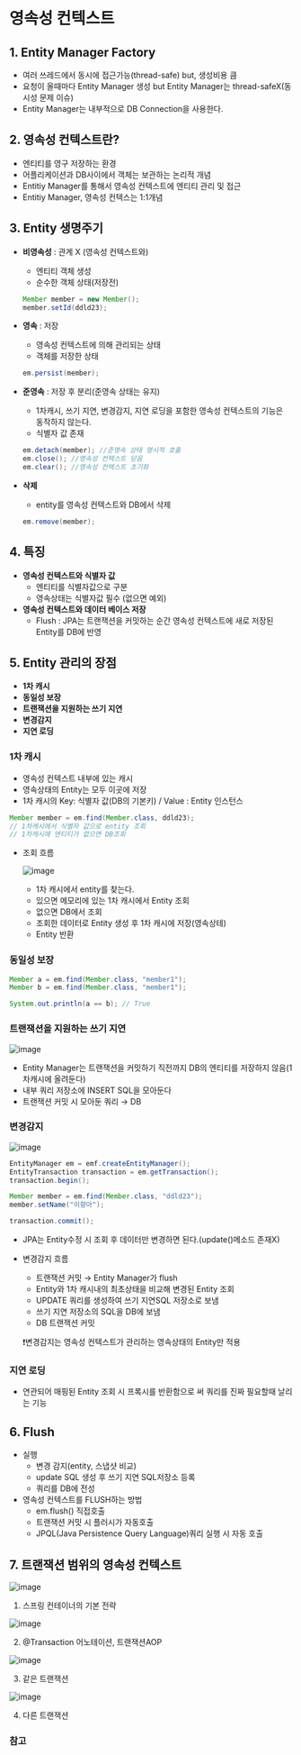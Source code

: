 # 영속성 컨텍스트

## 1. Entity Manager Factory

- 여러 쓰레드에서 동시에 접근가능(thread-safe) but, 생성비용 큼
- 요청이 올때마다 Entity Manager 생성 but Entity Manager는 thread-safeX(동시성 문제 이슈)
- Entity Manager는 내부적으로 DB Connection을 사용한다.

## 2. 영속성 컨텍스트란?

- 엔티티를 영구 저장하는 환경
- 어플리케이션과 DB사이에서 객체는 보관하는 논리적 개념
- Entitiy Manager를 통해서 영속성 컨텍스트에 엔티티 관리 및 접근
- Entitiy Manager, 영속성 컨텍스는 1:1개념

## 3. Entity 생명주기

- **비영속성** : 관계 X (영속성 컨텍스트와)
    - 엔티티 객체 생성
    - 순수한 객체 상태(저장전)
    
    ```java
    Member member = new Member();
    member.setId(ddld23);
    ```
    
- **영속** : 저장
    - 영속성 컨텍스트에 의해 관리되는 상태
    - 객체를 저장한 상태
    
    ```java
    em.persist(member);
    ```
    
- **준영속** : 저장 후 분리(준영속 상태는 유지)
    - 1차캐시, 쓰기 지연, 변경감지, 지연 로딩을 포함한 영속성 컨텍스트의 기능은 동작하지 않는다.
    - 식별자 값 존재
    
    ```java
    em.detach(member); //준영속 상태 명시적 호출
    em.close(); //영속성 컨텍스트 닫음
    em.clear(); //영속성 컨텍스트 초기화
    ```
    
- **삭제**
    - entity를 영속성 컨텍스트와 DB에서 삭제
    
    ```java
    em.remove(member);
    ```
    

## 4. 특징

- **영속성 컨텍스트와 식별자 값**
    - 엔티티를 식별자값으로 구분
    - 영속상태는 식별자값 필수 (없으면 예외)
- **영속성 컨텍스트와 데이터 베이스 저장**
    - Flush : JPA는 트랜잭션을 커밋하는 순간 영속성 컨텍스트에 새로 저장된 Entity를 DB에 반영

## 5. Entity 관리의 장점

- **1차 캐시**
- **동일성 보장**
- **트랜잭션을 지원하는 쓰기 지연**
- **변경감지**
- **지연 로딩**

### **1차 캐시**

- 영속성 컨텍스트 내부에 있는 캐시
- 영속상태의 Entity는 모두 이곳에 저장
- 1차 캐시의 Key: 식별자 값(DB의 기본키) / Value : Entity 인스턴스

```java
Member member = em.find(Member.class, ddld23);
// 1차캐시에서 식별자 값으로 entity 조회
// 1차캐시에 엔티티가 없으면 DB조회
```

- 조회 흐름
    
    ![image](https://user-images.githubusercontent.com/73684562/182146803-d3aea8ba-5a25-4f2d-adee-35aa2d400700.png)
    
    - 1차 캐시에서 entity를 찾는다.
    - 있으면 메모리에 있는 1차 캐시에서 Entity 조회
    - 없으면 DB에서 조회
    - 조회한 데이터로 Entity 생성 후 1차 캐시에 저장(영속상테)
    - Entity 반환
    

### **동일성 보장**

```java
Member a = em.find(Member.class, "member1");
Member b = em.find(Member.class, "member1");

System.out.println(a == b); // True
```

### **트랜잭션을 지원하는 쓰기 지연**

![image](https://user-images.githubusercontent.com/73684562/182146752-190ba36c-76a2-4893-805d-9dc2572da553.png)

- Entity Manager는 트랜잭션을 커밋하기 직전까지 DB의 엔티티를 저장하지 않음(1차캐시에 올려둔다)
- 내부 쿼리 저장소에 INSERT SQL을 모아둔다
- 트랜잭션 커밋 시 모아둔 쿼리 → DB

### **변경감지**

![image](https://user-images.githubusercontent.com/73684562/182146721-f120bf2e-028e-41fb-8848-d430861fcb25.png)

```java
EntityManager em = emf.createEntityManager();
EntityTransaction transaction = em.getTransaction();
transaction.begin();

Member member = em.find(Member.class, "ddld23");
member.setName("이향아");

transaction.commit();
```

- JPA는 Entity수정 시 조회 후 데이터만 변경하면 된다.(update()메소드 존재X)
- 변경감지 흐름
    - 트랜잭션 커밋 → Entity Manager가 flush
    - Entity와 1차 캐시내의 최초상태을 비교해 변경된 Entity 조회
    - UPDATE 쿼리를 생성하여 쓰기 지연SQL 저장소로 보냄
    - 쓰기 지연 저장소의 SQL을 DB에 보냄
    - DB 트랜잭션 커밋
    
    ❗변경감지는 영속성 컨텍스트가 관리하는 영속상태의 Entity만 적용
    

### **지연 로딩**

- 연관되어 매핑된 Entity 조회 시 프록시를 반환함으로 써 쿼리를 진짜 필요할때 날리는 기능

## 6. Flush

- 실행
    - 변경 감지(entity, 스냅샷 비교)
    - update SQL 생성 후 쓰기 지연 SQL저장소 등록
    - 쿼리를 DB에 전성
- 영속성 컨텍스트를 FLUSH하는 방법
    - em.flush() 직접호출
    - 트랜잭션 커밋 시 플러시가 자동호출
    - JPQL(Java Persistence Query Language)쿼리 실행 시 자동 호출

## 7. 트랜잭션 범위의 영속성 컨텍스트

![image](https://user-images.githubusercontent.com/73684562/182146693-16434cd9-5d22-4bbc-be28-77f3201a92e4.png)

1. 스프링 컨테이너의 기본 전략

![image](https://user-images.githubusercontent.com/73684562/182146668-df2ec0b6-ee15-4214-ae25-e04060101caa.png)

2. @Transaction 어노테이션, 트랜잭션AOP

![image](https://user-images.githubusercontent.com/73684562/182146641-acee7137-58ae-43c5-b115-c99f884303a0.png)

3. 같은 트랜잭션

![image](https://user-images.githubusercontent.com/73684562/182146609-97ea0394-2e8d-44a7-a475-668cade6eed2.png)

4. 다른 트랜잭션

### 참고
